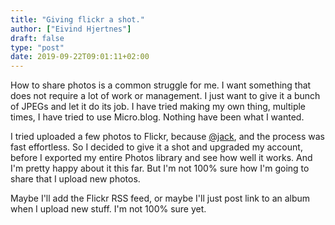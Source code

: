 ```yaml
---
title: "Giving flickr a shot."
author: ["Eivind Hjertnes"]
draft: false
type: "post"
date: 2019-09-22T09:01:11+02:00
---
```


How to share photos is a common struggle for me. I want something that does not require a lot of work or management. I just want to give it a bunch of JPEGs and let it do its job. I have tried making my own thing, multiple times, I have tried to use Micro.blog. Nothing have been what I wanted.

I tried uploaded a few photos to Flickr, because [@jack](https://micro.blog/jack), and the process was fast effortless. So I decided to give it a shot and upgraded my account, before I exported my entire Photos library and see how well it works. And I'm pretty happy about it this far. But I'm not 100% sure how I'm going to share that I upload new photos.

Maybe I'll add the Flickr RSS feed, or maybe I'll just post link to an album when I upload new stuff. I'm not 100% sure yet.
